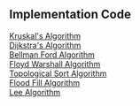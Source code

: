 ## Implementation Code

[Kruskal's Algorithm]()<br>
[Dijkstra's Algorithm]()<br>
[Bellman Ford Algorithm]()<br>
[Floyd Warshall Algorithm]()<br>
[Topological Sort Algorithm]()<br>
[Flood Fill Algorithm]()<br>
[Lee Algorithm]()<br>
